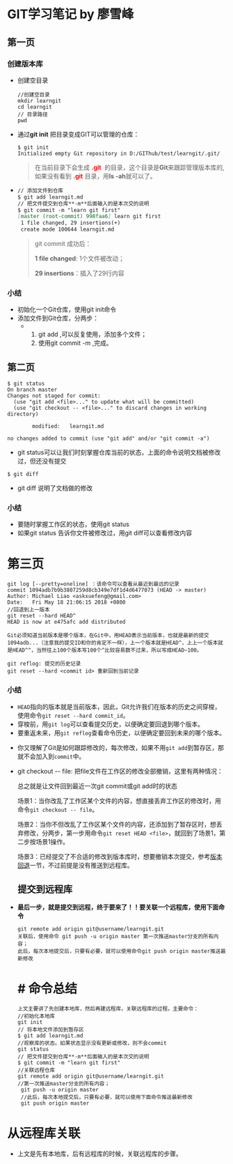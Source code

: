 # GIT学习笔记 by 廖雪峰

## 第一页

### 创建版本库

* 创建空目录

  ```
  //创建空目录
  mkdir learngit
  cd learngit
  // 目录路径
  pwd
  ```

* 通过**git init** 把目录变成GIT可以管理的仓库：

  ```
  $ git init
  Initialized empty Git repository in D:/GIThub/test/learngit/.git/
  ```

  > 在当前目录下会生成<font color=#FF0000> **.git** </font> 的目录，这个目录是**Git**来跟踪管理版本库的,如果没有看到<font color=#FF0000> **.git** </font> 目录，用**ls -ah**就可以了。

* ```markdown
  // 添加文件到仓库
  $ git add learngit.md
  // 把文件提交到仓库**-m**后面输入的是本次交的说明
  $ git commit -m "learn git first"
  [master (root-commit) 998faa6] learn git first
   1 file changed, 29 insertions(+)
   create mode 100644 learngit.md
  ```

  > git commit 成功后：
  >
  > **1 file changed**: 1个文件被改动；
  >
  > **29 insertions**：插入了29行内容

### 小结

* 初始化一个Git仓库，使用git init命令
* 添加文件到Git仓库，分两步：
  * 1. git add <file>,可以反复使用，添加多个文件；
    2. 使用git commit -m <message>,完成。

## 第二页

```
$ git status
On branch master
Changes not staged for commit:
  (use "git add <file>..." to update what will be committed)
  (use "git checkout -- <file>..." to discard changes in working directory)

        modified:   learngit.md

no changes added to commit (use "git add" and/or "git commit -a")

```

* git status可以让我们时刻掌握仓库当前的状态，上面的命令说明文档被修改过，但还没有提交

```
$ git diff
```

* git diff 说明了文档做的修改

### 小结

* 要随时掌握工作区的状态，使用git status 
* 如果git status 告诉你文件被修改过，用git diff可以查看修改内容

# 第三页

```
git log [--pretty=oneline] ：该命令可以查看从最近到最远的记录
commit 1094adb7b9b3807259d8cb349e7df1d4d6477073 (HEAD -> master)
Author: Michael Liao <askxuefeng@gmail.com>
Date:   Fri May 18 21:06:15 2018 +0800
//回退到上一版本
git reset --hard HEAD^
HEAD is now at e475afc add distributed

Git必须知道当前版本是哪个版本，在Git中，用HEAD表示当前版本，也就是最新的提交1094adb...（注意我的提交ID和你的肯定不一样），上一个版本就是HEAD^，上上一个版本就是HEAD^^，当然往上100个版本写100个^比较容易数不过来，所以写成HEAD~100。

git reflog: 提交的历史记录
git reset --hard <commit id> 重新回到当前记录
```

### 小结

- `HEAD`指向的版本就是当前版本，因此，Git允许我们在版本的历史之间穿梭，使用命令`git reset --hard commit_id`。
- 穿梭前，用`git log`可以查看提交历史，以便确定要回退到哪个版本。
- 要重返未来，用`git reflog`查看命令历史，以便确定要回到未来的哪个版本。

* 你又理解了Git是如何跟踪修改的，每次修改，如果不用`git add`到暂存区，那就不会加入到`commit`中。

* git checkout -- file: 把file文件在工作区的修改全部撤销，这里有两种情况：

  总之就是让文件回到最近一次git commit或git add时的状态

  场景1：当你改乱了工作区某个文件的内容，想直接丢弃工作区的修改时，用命令`git checkout -- file`。

  场景2：当你不但改乱了工作区某个文件的内容，还添加到了暂存区时，想丢弃修改，分两步，第一步用命令`git reset HEAD <file>`，就回到了场景1，第二步按场景1操作。

  场景3：已经提交了不合适的修改到版本库时，想要撤销本次提交，参考[版本回退](https://www.liaoxuefeng.com/wiki/0013739516305929606dd18361248578c67b8067c8c017b000/0013744142037508cf42e51debf49668810645e02887691000)一节，不过前提是没有推送到远程库。

  ## 提交到远程库

* **最后一步，就是提交到远程，终于要来了！！要关联一个远程库，使用下面命令**

  ```
  git remote add origin git@username/learngit.git
  关联后，使用命令 git push -u origin master 第一次推送master分支的所有内容；
  此后，每次本地提交后，只要有必要，就可以使用命令git push origin master推送最新修改
  ```

  # # 命令总结

  ```
  上文主要讲了先创建本地库，然后再建远程库，关联远程库的过程。主要命令：
  //初始化本地库
  git init 
  // 将本地文件添加到暂存区
  $ git add learngit.md
  //观察库的状态。如果状态显示没有更新或修改，则不会commit
  git status
  // 把文件提交到仓库**-m**后面输入的是本次交的说明
  $ git commit -m "learn git first"
  //关联远程仓库
  git remote add origin git@username/learngit.git
  //第一次推送master分支的所有内容；
   git push -u origin master
   //此后，每次本地提交后，只要有必要，就可以使用下面命令推送最新修改
   git push origin master
  ```

  

# 从远程库关联

* 上文是先有本地库，后有远程库的时候，关联远程库的步骤。